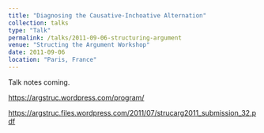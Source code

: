 ```yaml
---
title: "Diagnosing the Causative-Inchoative Alternation"
collection: talks
type: "Talk"
permalink: /talks/2011-09-06-structuring-argument
venue: "Structing the Argument Workshop"
date: 2011-09-06
location: "Paris, France"
---
```


Talk notes coming.

https://argstruc.wordpress.com/program/

https://argstruc.files.wordpress.com/2011/07/strucarg2011_submission_32.pdf
